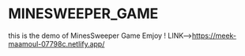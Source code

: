 # MINESWEEPER_GAME  
this is the demo of MinesSweeper Game 
Emjoy !
LINK-->https://meek-maamoul-07798c.netlify.app/

